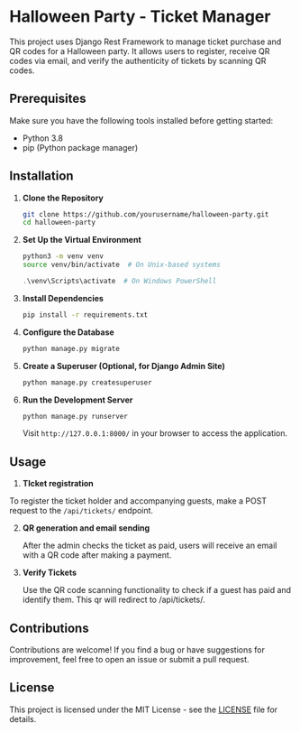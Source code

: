 # Halloween Party - Ticket Manager

This project uses Django Rest Framework to manage ticket purchase and QR codes for a Halloween party. It allows users to register, receive QR codes via email, and verify the authenticity of tickets by scanning QR codes.

## Prerequisites

Make sure you have the following tools installed before getting started:

- Python 3.8
- pip (Python package manager)

## Installation

1. **Clone the Repository**

    ```bash
    git clone https://github.com/yourusername/halloween-party.git
    cd halloween-party
    ```

2. **Set Up the Virtual Environment**

    ```bash
    python3 -m venv venv
    source venv/bin/activate  # On Unix-based systems
    ```

    ```powershell
    .\venv\Scripts\activate  # On Windows PowerShell
    ```

3. **Install Dependencies**

    ```bash
    pip install -r requirements.txt
    ```

4. **Configure the Database**

    ```bash
    python manage.py migrate
    ```

5. **Create a Superuser (Optional, for Django Admin Site)**

    ```bash
    python manage.py createsuperuser
    ```

6. **Run the Development Server**

    ```bash
    python manage.py runserver
    ```

    Visit `http://127.0.0.1:8000/` in your browser to access the application.

## Usage

1. **TIcket registration**

To register the ticket holder and accompanying guests, make a POST request to the `/api/tickets/` endpoint.

2. **QR generation and email sending**

    After the admin checks the ticket as paid, users will receive an email with a QR code after making a payment.

3. **Verify Tickets**

    Use the QR code scanning functionality to check if a guest has paid and identify them. This qr will redirect to /api/tickets/<id>.

## Contributions

Contributions are welcome! If you find a bug or have suggestions for improvement, feel free to open an issue or submit a pull request.

## License

This project is licensed under the MIT License - see the [LICENSE](LICENSE) file for details.
